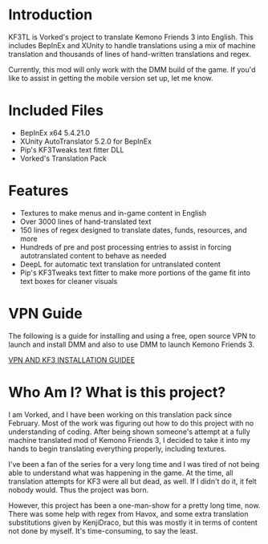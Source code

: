 # Introduction

KF3TL is Vorked's project to translate Kemono Friends 3 into English. This includes BepInEx and XUnity to handle translations using a mix of machine translation and thousands of lines of hand-written translations and regex.

Currently, this mod will only work with the DMM build of the game. If you'd like to assist in getting the mobile version set up, let me know.

# Included Files

- BepInEx x64 5.4.21.0
- XUnity AutoTranslator 5.2.0 for BepInEx
- Pip's KF3Tweaks text fitter DLL
- Vorked's Translation Pack

# Features

- Textures to make menus and in-game content in English
- Over 3000 lines of hand-translated text
- 150 lines of regex designed to translate dates, funds, resources, and more
- Hundreds of pre and post processing entries to assist in forcing autotranslated content to behave as needed
- DeepL for automatic text translation for untranslated content
- Pip's KF3Tweaks text fitter to make more portions of the game fit into text boxes for cleaner visuals

# VPN Guide

The following is a guide for installing and using a free, open source VPN to launch and install DMM and also to use DMM to launch Kemono Friends 3.

[VPN AND KF3 INSTALLATION GUIDEE]([https://pages.github.com/](https://docs.google.com/document/d/1773ZAVFi_7vpdzvmw0-f6AugXyMstshqB3m2tIY-hgI/edit))

# Who Am I? What is this project?

I am Vorked, and I have been working on this translation pack since February. Most of the work was figuring out how to do this project with no understanding of coding. After being shown someone's attempt at a fully machine translated mod of Kemono Friends 3, I decided to take it into my hands to begin translating everything properly, including textures.

I've been a fan of the series for a very long time and I was tired of not being able to understand what was happening in the game. At the time, all translation attempts for KF3 were all but dead, as well. If I didn't do it, it felt nobody would. Thus the project was born.

However, this project has been a one-man-show for a pretty long time, now. There was some help with regex from Havox, and some extra translation substitutions given by KenjiDraco, but this was mostly it in terms of content not done by myself. It's time-consuming, to say the least.

